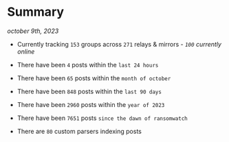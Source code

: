 
# Summary
_october 9th, 2023_

- Currently tracking `153` groups across `271` relays & mirrors - _`100` currently online_

- There have been `4` posts within the `last 24 hours`

- There have been `65` posts within the `month of october`

- There have been `848` posts within the `last 90 days`

- There have been `2960` posts within the `year of 2023`

- There have been `7651` posts `since the dawn of ransomwatch`

- There are `80` custom parsers indexing posts
